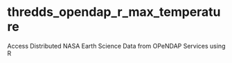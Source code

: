 # thredds_opendap_r_max_temperature
Access Distributed NASA Earth Science Data from OPeNDAP Services using R
